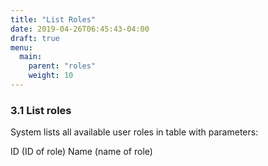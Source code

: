```yaml
---
title: "List Roles"
date: 2019-04-26T06:45:43-04:00
draft: true
menu:
  main:
    parent: "roles"
    weight: 10
---
```


### 3.1 List roles

System lists all available user roles in table with parameters:

ID (ID of role)
Name (name of role)
